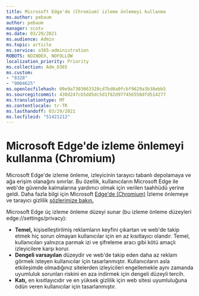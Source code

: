 ```yaml
---
title: Microsoft Edge'de (Chromium) izleme önlemeyi kullanma
ms.author: pebaum
author: pebaum
manager: scotv
ms.date: 03/29/2021
ms.audience: Admin
ms.topic: article
ms.service: o365-administration
ROBOTS: NOINDEX, NOFOLLOW
localization_priority: Priority
ms.collection: Adm_O365
ms.custom:
- "8328"
- "9004625"
ms.openlocfilehash: 09e9a7303063328cd7bd0a0fcbf9629a3b38ebb5
ms.sourcegitcommit: 430d247cb5dd5dc5d1f82d977456558dfd514277
ms.translationtype: MT
ms.contentlocale: tr-TR
ms.lasthandoff: 03/29/2021
ms.locfileid: "51421212"
---
```

# <a name="use-tracking-prevention-in-microsoft-edge-chromium"></a>Microsoft Edge'de izleme önlemeyi kullanma (Chromium)

Microsoft Edge'de izleme önleme, izleyicinin tarayıcı tabanlı depolamaya ve ağa erişim olanağını sınırlar. Bu özellik, kullanıcıların Microsoft Edge ile web'de güvende kalmalarına yardımcı olmak için verilen taahhüdü yerine geldi. Daha fazla bilgi için Microsoft [Edge'de (Chromium)](https://go.microsoft.com/fwlink/?linkid=2135435) İzleme önlemeye ve tarayıcı gizlilik [sözlerimize bakın.](https://go.microsoft.com/fwlink/?linkid=2135350)

Microsoft Edge üç izleme önleme düzeyi sunar (bu izleme önleme düzeyleri edge://settings/privacy):

- **Temel,** kişiselleştirilmiş reklamların keyfini çıkartan ve web'de takip etmek hiç sorun olmayan kullanıcılar için en az kısıtlayıcı olandır. Temel, kullanıcıları yalnızca parmak izi ve şifreleme aracı gibi kötü amaçlı izleyicilere karşı korur.
- **Dengeli varsayılan** düzeydir ve web'de takip eden daha az reklam görmek isteyen kullanıcılar için tasarlanmıştır. Kullanıcıların asla etkileşimde olmadığınız sitelerden izleyicileri engellemekle aynı zamanda uyumluluk sorunları riskini en aza indirmek için dengeli düzeyli tercih.
- **Katı,** en kısıtlayıcıdır ve en yüksek gizlilik için web sitesi uyumluluğuna ödün veren kullanıcılar için tasarlanmıştır.